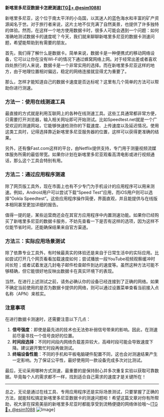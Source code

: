 **新喀里多尼亚数据卡怎麽測速[[TG💪+ @esim1088](https://t.me/s/esim1088)]**

新喀里多尼亚，这个位于南太平洋的小岛国，以其迷人的蓝色海水和丰富的矿产资源闻名于世。对于旅行者来说，这片土地不仅充满了自然美景，也提供了许多独特的体验。然而，在这样一个地方使用数据卡时，很多人可能会遇到一个问题：如何准确地测试数据卡的速度呢？今天，我们就来聊聊新喀里多尼亚的数据卡测速问题，希望能帮助到有需要的朋友。

首先，我们得了解什么是数据卡。简单来说，数据卡是一种便携式的移动网络设备，它可以让你在没有Wi-Fi的情况下通过蜂窝网络上网。对于经常出差或者喜欢四处旅行的人来说，数据卡是一个非常实用的选择。而在新喀里多尼亚这样的地方，由于地理位置相对偏远，稳定的网络连接就显得尤为重要了。

那么，怎样才能知道自己的数据卡速度是否达标呢？这里有几个简单的方法可以帮助你进行测速。

### 方法一：使用在线测速工具

最直接的方式就是利用互联网上的各种在线测速工具。这些工具通常都非常方便，只需要打开浏览器，输入相关网址即可开始测试。比如Speedtest.net就是一个广受欢迎的测速网站，它能够快速检测你的下载速度、上传速度以及延迟情况。使用这类工具时，记得选择靠近新喀里多尼亚服务器的位置，这样可以获得更准确的结果。

另外，还有像Fast.com这样的平台，由Netflix提供支持，专门用于测量视频流媒体服务所需的最低带宽。如果你计划在新喀里多尼亚观看高清电影或进行视频通话，那么这个工具会特别有用。

### 方法二：通过应用程序测速

除了网页版工具外，现在市面上也有不少专门为手机设计的应用程序可以用来测速。例如，Android用户可以尝试下载“Speed Test”应用，而iOS用户则可以选择“Ookla Speedtest”。这些应用程序操作简便，界面直观，并且能提供与在线版本相同甚至更加详细的报告。

值得一提的是，某些运营商还会在其官方应用程序中内置测速功能。如果你已经购买了新喀里多尼亚的数据卡服务，不妨先查看一下是否有这样的选项，因为这样不仅能节省时间，还能确保结果来自官方渠道。

### 方法三：实际应用场景测试

除了依靠专业工具外，有时候最真实的体验还是来自于日常生活中的实际应用。比如尝试打开几个网页看看加载速度如何；尝试播放一段YouTube视频观察缓冲时间长短；或者试着发送几封电子邮件检查邮件到达的速度等。虽然这种方法可能不够精确，但它能很好地反映出数据卡在真实环境下的表现。

当然，在进行上述测试之前，请务必确认你的设备已经连接到了正确的网络。如果不确定当前使用的是否为数据卡提供的网络，则可以通过设置菜单查看当前接入点名称（APN）来核实。

### 注意事项

在进行数据卡测速时，还需要注意以下几点：

1. **信号强度**：即使是最先进的技术也无法弥补弱信号带来的影响。因此，在测速前尽量寻找一个信号良好的位置。
2. **时间段选择**：不同时间段内网络负载差异较大，高峰时段可能会导致速度下降。建议避开繁忙时段再做测试。
3. **终端设备性能**：不同的手机和平板电脑硬件配置不同，这也会对测速结果产生一定影响。为了保证公平性，最好使用同一款设备完成多次对比测试。

最后，无论采用哪种方式测速，最重要的是保持耐心并多次重复实验以获取可靠数据。毕竟每个人的需求都不一样，找到适合自己需求的速度才是关键所在！

---

总之，无论是通过在线工具、专用应用程序还是实际场景测试，只要掌握了正确的方法，就能轻松搞定新喀里多尼亚数据卡的测速问题啦！希望这篇文章对你有所帮助，祝大家在探索美丽的新喀里多尼亚时都能享受到流畅便捷的网络体验哦～[[TG💪+ @esim1088](https://t.me/s/esim1088) ![Image](https://i.postimg.cc/4NQfJmqS/Snipaste-2025-05-13-00-14-12.png)]